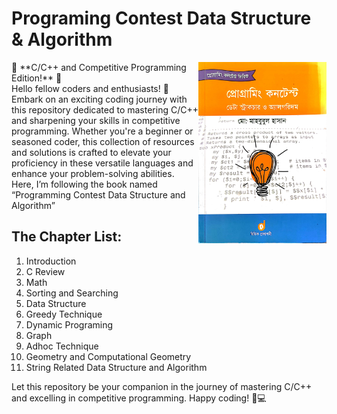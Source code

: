 # Programing Contest Data Structure & Algorithm
<img align="right" src="img/Cover.jpg" width="205" height="290" alt="image" />
🚀 **C/C++ and Competitive Programming Edition!** 🚀</br>
Hello fellow coders and enthusiasts! 👋</br>
Embark on an exciting coding journey with this repository dedicated to mastering C/C++ and sharpening your skills in competitive programming. Whether you're a beginner or seasoned coder, this collection of resources and solutions is crafted to elevate your proficiency in these versatile languages and enhance your problem-solving abilities.</br>
Here, I’m following the book named “Programming Contest Data Structure and Algorithm”

## The Chapter List:

01. Introduction
02. C Review 
03. Math
04. Sorting and Searching
05. Data Structure
06. Greedy Technique
07. Dynamic Programing
08. Graph
09. Adhoc Technique
10. Geometry and Computational Geometry
11. String Related Data Structure and Algorithm

Let this repository be your companion in the journey of mastering C/C++ and excelling in competitive programming. Happy coding! 🚀💻
